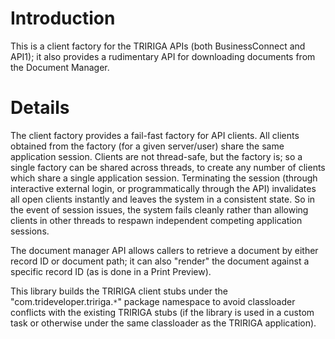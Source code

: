 # Introduction #

This is a client factory for the TRIRIGA APIs (both BusinessConnect and API1); it also provides a rudimentary API for downloading documents from the Document Manager.


# Details #

The client factory provides a fail-fast factory for API clients.  All clients obtained from the factory (for a given server/user) share the same application session.  Clients are not thread-safe, but the factory is; so a single factory can be shared across threads, to create any number of clients which share a single application session.  Terminating the session (through interactive external login, or programmatically through the API) invalidates all open clients instantly and leaves the system in a consistent state.  So in the event of session issues, the system fails cleanly rather than allowing clients in other threads to respawn independent competing application sessions.

The document manager API allows callers to retrieve a document by either record ID or document path; it can also "render" the document against a specific record ID (as is done in a Print Preview).

This library builds the TRIRIGA client stubs under the "com.trideveloper.tririga.`*`" package namespace to avoid classloader conflicts with the existing TRIRIGA stubs (if the library is used in a custom task or otherwise under the same classloader as the TRIRIGA application).